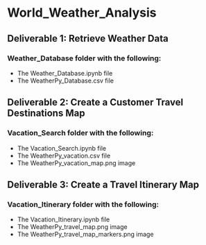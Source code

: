# World_Weather_Analysis

## Deliverable 1: Retrieve Weather Data
### Weather_Database folder with the following:
- The Weather_Database.ipynb file
- The WeatherPy_Database.csv file

## Deliverable 2: Create a Customer Travel Destinations Map
### Vacation_Search folder with the following:
- The Vacation_Search.ipynb file
- The WeatherPy_vacation.csv file
- The WeatherPy_vacation_map.png image

## Deliverable 3: Create a Travel Itinerary Map
### Vacation_Itinerary folder with the following:
- The Vacation_Itinerary.ipynb file
- The WeatherPy_travel_map.png image
- The WeatherPy_travel_map_markers.png image

